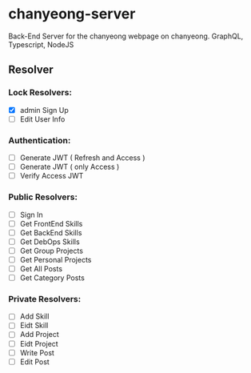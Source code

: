 # chanyeong-server

Back-End Server for the chanyeong webpage on chanyeong. GraphQL, Typescript, NodeJS

## Resolver

### Lock Resolvers:

- [x]  admin Sign Up
- [ ]  Edit User Info

### Authentication:

- [ ]  Generate JWT ( Refresh and Access )
- [ ]  Generate JWT ( only Access )
- [ ]  Verify Access JWT

### Public Resolvers:

- [ ]  Sign In
- [ ]  Get FrontEnd Skills
- [ ]  Get BackEnd Skills
- [ ]  Get DebOps Skills
- [ ]  Get Group Projects
- [ ]  Get Personal Projects
- [ ]  Get All Posts
- [ ]  Get Category Posts

### Private Resolvers:

- [ ]  Add Skill
- [ ]  Eidt Skill
- [ ]  Add Project
- [ ]  Eidt Project
- [ ]  Write Post
- [ ]  Edit Post